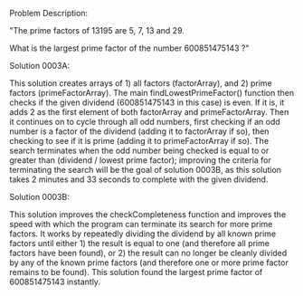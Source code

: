 Problem Description:

"The prime factors of 13195 are 5, 7, 13 and 29.

What is the largest prime factor of the number 600851475143 ?"

Solution 0003A:

This solution creates arrays of 1) all factors (factorArray), and 2) prime factors (primeFactorArray). The main findLowestPrimeFactor() function then checks if the given dividend (600851475143 in this case) is even. If it is, it adds 2 as the first element of both factorArray and primeFactorArray. Then it continues on to cycle through all odd numbers, first checking if an odd number is a factor of the dividend (adding it to factorArray if so), then checking to see if it is prime (adding it to primeFactorArray if so). The search terminates when the odd number being checked is equal to or greater than (dividend / lowest prime factor); improving the criteria for terminating the search will be the goal of solution 0003B, as this solution takes 2 minutes and 33 seconds to complete with the given dividend.

Solution 0003B:

This solution improves the checkCompleteness function and improves the speed with which the program can terminate its search for more prime factors. It works by repeatedly dividing the dividend by all known prime factors until either 1) the result is equal to one (and therefore all prime factors have been found), or 2) the result can no longer be cleanly divided by any of the known prime factors (and therefore one or more prime factor remains to be found). This solution found the largest prime factor of 600851475143 instantly.